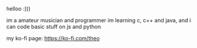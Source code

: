 helloo :)))

im a amateur musician and programmer
im learning c, c++ and java, and i can code basic stuff on js and python

my ko-fi page: https://ko-fi.com/theo